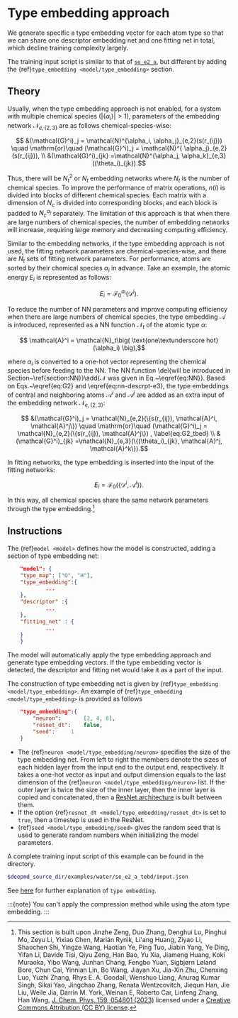 # Type embedding approach

We generate specific a type embedding vector for each atom type so that we can share one descriptor embedding net and one fitting net in total, which decline training complexity largely.

The training input script is similar to that of [`se_e2_a`](train-se-e2-a.md), but different by adding the {ref}`type_embedding <model/type_embedding>` section.

## Theory

Usually, when the type embedding approach is not enabled, for a system with multiple chemical species ($|\{\alpha_i\}| > 1$), parameters of the embedding network $\mathcal{N}_{e,\{2,3\}}$ are as follows chemical-species-wise:

```math
    &(\mathcal{G}^i)_j = \mathcal{N}^{\alpha_i, \alpha_j}_{e,2}(s(r_{ij})) \quad \mathrm{or}\quad
    (\mathcal{G}^i)_j = \mathcal{N}^{ \alpha_j}_{e,2}(s(r_{ij})),
    \\
    &(\mathcal{G}^i)_{jk} =\mathcal{N}^{\alpha_j, \alpha_k}_{e,3}((\theta_i)_{jk}).
```

Thus, there will be $N_t^2$ or $N_t$ embedding networks where $N_t$ is the number of chemical species.
To improve the performance of matrix operations, $n(i)$ is divided into blocks of different chemical species.
Each matrix with a dimension of $N_c$ is divided into corresponding blocks, and each block is padded to $N_c^{\alpha_j}$ separately.
The limitation of this approach is that when there are large numbers of chemical species, the number of embedding networks will increase, requiring large memory and decreasing computing efficiency.

Similar to the embedding networks, if the type embedding approach is not used, the fitting network parameters are chemical-species-wise, and there are $N_t$ sets of fitting network parameters.
For performance, atoms are sorted by their chemical species $\alpha_i$ in advance.
Take an example, the atomic energy $E_i$ is represented as follows:
```math
E_i=\mathcal{F}_0^{\alpha_i}(\mathcal{D}^i).
```

To reduce the number of NN parameters and improve computing efficiency when there are large numbers of chemical species,
the type embedding $\mathcal{A}$ is introduced, represented as a NN function $\mathcal{N}_t$ of the atomic type $\alpha$:

```math
    \mathcal{A}^i = \mathcal{N}_t\big( \text{one\textunderscore hot}(\alpha_i) \big),
```

where $\alpha_i$ is converted to a one-hot vector representing the chemical species before feeding to the NN.
The NN function \del{will be introduced in Section~\ref{section:NN}}\add{$\mathcal{N}$ was given in Eq.~\eqref{eq:NN}}.
Based on Eqs.~\eqref{eq:G2} and \eqref{eq:nn-descrpt-e3}, the type embeddings of central and neighboring atoms $\mathcal{A}^i$ and $\mathcal{A}^j$ are added as an extra input of the embedding network $\mathcal{N}_{e,\{2,3\}}$:

```math
    &(\mathcal{G}^i)_j = \mathcal{N}_{e,2}(\{s(r_{ij}), \mathcal{A}^i, \mathcal{A}^j\})  \quad \mathrm{or}\quad
    (\mathcal{G}^i)_j = \mathcal{N}_{e,2}(\{s(r_{ij}), \mathcal{A}^j\}) , \label{eq:G2_tbed} \\
    &(\mathcal{G}^i)_{jk} =\mathcal{N}_{e,3}(\{(\theta_i)_{jk}, \mathcal{A}^j, \mathcal{A}^k\}).
```

In fitting networks, the type embedding is inserted into the input of the fitting networks:
```math
E_i=\mathcal{F}_0(\{\mathcal{D}^i, \mathcal{A}^i\}).
```

In this way, all chemical species share the same network parameters through the type embedding.[^1]

[^1]: This section is built upon Jinzhe Zeng, Duo Zhang, Denghui Lu, Pinghui Mo, Zeyu Li, Yixiao Chen,  Marián Rynik, Li'ang Huang, Ziyao Li, Shaochen Shi, Yingze Wang, Haotian Ye, Ping Tuo, Jiabin Yang, Ye Ding, Yifan Li, Davide Tisi, Qiyu Zeng, Han Bao, Yu Xia, Jiameng Huang, Koki Muraoka, Yibo Wang, Junhan Chang, Fengbo Yuan, Sigbjørn Løland Bore, Chun Cai, Yinnian Lin, Bo Wang, Jiayan Xu, Jia-Xin Zhu, Chenxing Luo, Yuzhi Zhang, Rhys E. A. Goodall, Wenshuo Liang, Anurag Kumar Singh, Sikai Yao, Jingchao Zhang, Renata Wentzcovitch, Jiequn Han, Jie Liu, Weile Jia, Darrin M. York, Weinan E, Roberto Car, Linfeng Zhang, Han Wang, [J. Chem. Phys. 159, 054801 (2023)](https://doi.org/10.1063/5.0155600) licensed under a [Creative Commons Attribution (CC BY) license](http://creativecommons.org/licenses/by/4.0/).

## Instructions
The {ref}`model <model>` defines how the model is constructed, adding a section of type embedding net:
```json
    "model": {
	"type_map":	["O", "H"],
	"type_embedding":{
			...
	},
	"descriptor" :{
            ...
	},
	"fitting_net" : {
            ...
	}
    }
```
The model will automatically apply the type embedding approach and generate type embedding vectors. If the type embedding vector is detected, the descriptor and fitting net would take it as a part of the input.

The construction of type embedding net is given by {ref}`type_embedding <model/type_embedding>`. An example of {ref}`type_embedding <model/type_embedding>` is provided as follows
```json
	"type_embedding":{
	    "neuron":		[2, 4, 8],
	    "resnet_dt":	false,
	    "seed":		1
	}
```
* The {ref}`neuron <model/type_embedding/neuron>` specifies the size of the type embedding net. From left to right the members denote the sizes of each hidden layer from the input end to the output end, respectively. It takes a one-hot vector as input and output dimension equals to the last dimension of the {ref}`neuron <model/type_embedding/neuron>` list. If the outer layer is twice the size of the inner layer, then the inner layer is copied and concatenated, then a [ResNet architecture](https://arxiv.org/abs/1512.03385) is built between them.
* If the option {ref}`resnet_dt <model/type_embedding/resnet_dt>` is set to `true`, then a timestep is used in the ResNet.
* {ref}`seed <model/type_embedding/seed>` gives the random seed that is used to generate random numbers when initializing the model parameters.


A complete training input script of this example can be found in the directory.
```bash
$deepmd_source_dir/examples/water/se_e2_a_tebd/input.json
```
See [here](../development/type-embedding.md) for further explanation of `type embedding`.

:::{note}
You can't apply the compression method while using the atom type embedding.
:::
